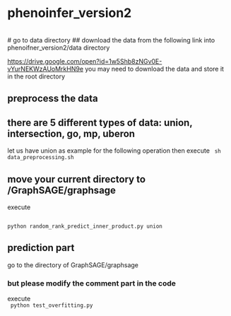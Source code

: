 # phenoinfer_version2

<br>
# go to data directory
## download the data from the following link into phenoifner_version2/data directory

https://drive.google.com/open?id=1w5Shb8zNGv0E-vYurNEKWzAUoMrkHN9e
you may need to download the data and store it in the root directory


## preprocess the data
## there are 5 different types of data: union, intersection, go, mp, uberon
let us have union as example for the following operation
then execute
<code>
sh data_preprocessing.sh
</code>


## move your current directory to /GraphSAGE/graphsage
execute

<code>
python random_rank_predict_inner_product.py union
</code>

## prediction part
go to the directory of GraphSAGE/graphsage

### but please modify the comment part in the code
execute    
<code> 
python test_overfitting.py
</code>
